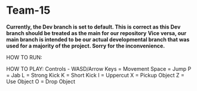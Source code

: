 # Team-15
**Currently, the Dev branch is set to default. This is correct as this Dev branch should be treated as the main for our repository**
**Vice versa, our main branch is intended to be our actual developmental branch that was used for a majority of the project. Sorry for the inconvenience.**

HOW TO RUN:

HOW TO PLAY:
Controls -
WASD/Arrow Keys = Movement
Space = Jump
P = Jab
L = Strong Kick
K = Short Kick
I = Uppercut
X = Pickup Object
Z = Use Object
O = Drop Object

